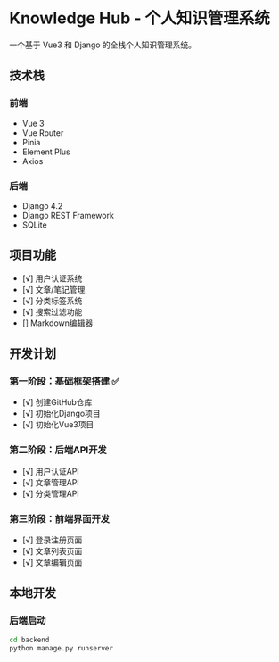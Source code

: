# Knowledge Hub - 个人知识管理系统

一个基于 Vue3 和 Django 的全栈个人知识管理系统。

## 技术栈

### 前端
- Vue 3
- Vue Router
- Pinia
- Element Plus
- Axios

### 后端
- Django 4.2
- Django REST Framework
- SQLite

## 项目功能

- [√] 用户认证系统
- [√] 文章/笔记管理
- [√] 分类标签系统
- [√] 搜索过滤功能
- [] Markdown编辑器

## 开发计划

### 第一阶段：基础框架搭建 ✅
- [√] 创建GitHub仓库
- [√] 初始化Django项目
- [√] 初始化Vue3项目

### 第二阶段：后端API开发
- [√] 用户认证API
- [√] 文章管理API
- [√] 分类管理API

### 第三阶段：前端界面开发
- [√] 登录注册页面
- [√] 文章列表页面
- [√] 文章编辑页面

## 本地开发

### 后端启动
```bash
cd backend
python manage.py runserver